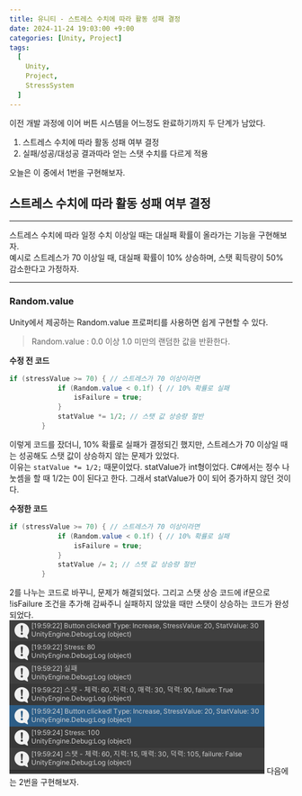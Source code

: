 ```yaml
---
title: 유니티 - 스트레스 수치에 따라 활동 성패 결정
date: 2024-11-24 19:03:00 +9:00
categories: [Unity, Project]
tags:
  [
    Unity,
    Project,
    StressSystem
  ]
---
```


이전 개발 과정에 이어 버튼 시스템을 어느정도 완료하기까지 두 단계가 남았다.  

1. 스트레스 수치에 따라 활동 성패 여부 결정
2. 실패/성공/대성공 결과따라 얻는 스탯 수치를 다르게 적용  

오늘은 이 중에서 1번을 구현해보자.  

## 스트레스 수치에 따라 활동 성패 여부 결정  
---
스트레스 수치에 따라 일정 수치 이상일 때는 대실패 확률이 올라가는 기능을 구현해보자.  
예시로 스트레스가 70 이상일 때, 대실패 확률이 10% 상승하며, 스탯 획득량이 50% 감소한다고 가정하자.  

---
### Random.value  
Unity에서 제공하는 Random.value 프로퍼티를 사용하면 쉽게 구현할 수 있다.
> Random.value : 0.0 이상 1.0 미만의 랜덤한 값을 반환한다.  


**수정 전 코드**
```csharp
if (stressValue >= 70) { // 스트레스가 70 이상이라면
            if (Random.value < 0.1f) { // 10% 확률로 실패
                isFailure = true;
            }
            statValue *= 1/2; // 스탯 값 상승량 절반
        }
```
이렇게 코드를 잤더니, 10% 확률로 실패가 결정되긴 했지만, 스트레스가 70 이상일 때는 성공해도 스탯 값이 상승하지 않는 문제가 있었다.  
이유는 ```statValue *= 1/2;``` 때문이었다. 
statValue가 int형이었다. C#에서는 정수 나눗셈을 할 때 1/2는 0이 된다고 한다. 그래서 statValue가 0이 되어 증가하지 않던 것이다.  

**수정한 코드**
```csharp
if (stressValue >= 70) { // 스트레스가 70 이상이라면
            if (Random.value < 0.1f) { // 10% 확률로 실패
                isFailure = true;
            }
            statValue /= 2; // 스탯 값 상승량 절반
        }
```
2를 나누는 코드로 바꾸니, 문제가 해결되었다. 그리고 스탯 상승 코드에 if문으로 !isFailure 조건을 추가해 감싸주니 실패하지 않았을 때만 스탯이 상승하는 코드가 완성되었다.  
![콘솔창](../assets/img/img1.png)
다음에는 2번을 구현해보자.